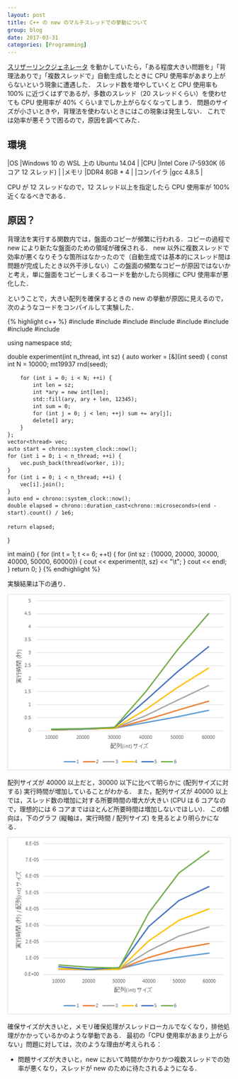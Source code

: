 ```yaml
---
layout: post
title: C++ の new のマルチスレッドでの挙動について
group: blog
date: 2017-03-31
categories: [Programming]
---
```


[スリザーリンクジェネレータ](https://github.com/semiexp/penciloid2) を動かしていたら，「ある程度大きい問題を」「背理法ありで」「複数スレッドで」自動生成したときに CPU 使用率があまり上がらないという現象に遭遇した．
スレッド数を増やしていくと CPU 使用率も 100% に近づくはずであるが，多数のスレッド（20 スレッドくらい）を使わせても CPU 使用率が 40% くらいまでしか上がらなくなってしまう．
問題のサイズが小さいときや，背理法を使わないときにはこの現象は発生しない．
これでは効率が悪そうで困るので，原因を調べてみた．

## 環境

|OS	|Windows 10 の WSL 上の Ubuntu 14.04	|
|CPU	|Intel Core i7-5930K (6 コア 12 スレッド)	|
|メモリ	|DDR4 8GB * 4	|
|コンパイラ	|gcc 4.8.5	|

CPU が 12 スレッドなので，12 スレッド以上を指定したら CPU 使用率が 100% 近くなるべきである．

## 原因？

背理法を実行する関数内では，盤面のコピーが頻繁に行われる．コピーの過程で new により新たな盤面のための領域が確保される．
new 以外に複数スレッドで効率が悪くなりそうな箇所はなかったので（自動生成では基本的にスレッド間は問題が完成したとき以外干渉しない）この盤面の頻繁なコピーが原因ではないかと考え，単に盤面をコピーしまくるコードを動かしたら同様に CPU 使用率が悪化した．

ということで，大きい配列を確保するときの new の挙動が原因に見えるので，次のようなコードをコンパイルして実験した．

{% highlight c++ %}
#include <cstdio>
#include <thread>
#include <chrono>
#include <vector>
#include <cstdlib>
#include <iostream>
#include <random>
#include <cstring>

using namespace std;

double experiment(int n_thread, int sz)
{
	auto worker = [&](int seed) {
		const int N = 10000;
		mt19937 rnd(seed);

		for (int i = 0; i < N; ++i) {
			int len = sz;
			int *ary = new int[len];
			std::fill(ary, ary + len, 12345);
			int sum = 0;
			for (int j = 0; j < len; ++j) sum += ary[j];
			delete[] ary;
		}
	};
	vector<thread> vec;
	auto start = chrono::system_clock::now();
	for (int i = 0; i < n_thread; ++i) {
		vec.push_back(thread(worker, i));
	}
	for (int i = 0; i < n_thread; ++i) {
		vec[i].join();
	}
	auto end = chrono::system_clock::now();
	double elapsed = chrono::duration_cast<chrono::microseconds>(end - start).count() / 1e6;

	return elapsed;
}

int main()
{
	for (int t = 1; t <= 6; ++t) {
		for (int sz : {10000, 20000, 30000, 40000, 50000, 60000}) {
			cout << experiment(t, sz) << "\t";
		}
		cout << endl;
	}
	return 0;
}
{% endhighlight %}

実験結果は下の通り．

![](../img/2017-03-31-cpp_new_1.png)

配列サイズが 40000 以上だと，30000 以下に比べて明らかに (配列サイズに対する) 実行時間が増加していることがわかる．
また，配列サイズが 40000 以上では，スレッド数の増加に対する所要時間の増大が大きい (CPU は 6 コアなので，理想的には 6 コアまではほとんど所要時間は増加しないでほしい)．
この傾向は，下のグラフ (縦軸は，実行時間 / 配列サイズ) を見るとより明らかになる．

![](../img/2017-03-31-cpp_new_2.png)

確保サイズが大きいと，メモリ確保処理がスレッドローカルでなくなり，排他処理がかかっているかのような挙動である．
最初の「CPU 使用率があまり上がらない」問題に対しては，次のような理由が考えられる：

- 問題サイズが大きいと，new において時間がかかりかつ複数スレッドでの効率が悪くなり，スレッドが new のために待たされるようになる．

